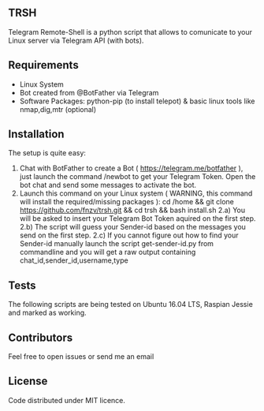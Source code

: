 ## TRSH

Telegram Remote-Shell is a python script that allows to comunicate to your Linux server via Telegram API (with bots).

## Requirements
- Linux System
- Bot created from @BotFather via Telegram
- Software Packages: python-pip (to install telepot) & basic linux tools like nmap,dig,mtr (optional)

## Installation

The setup is quite easy:
1) Chat with BotFather to create a Bot ( https://telegram.me/botfather ), just launch the command /newbot to get your Telegram Token.
   Open the bot chat and send some messages to activate the bot.
2) Launch this command on your Linux system ( WARNING, this command will install the required/missing packages ):
cd /home && git clone https://github.com/fnzv/trsh.git && cd trsh && bash install.sh
2.a) You will be asked to insert your Telegram Bot Token aquired on the first step.
2.b) The script will guess your Sender-id based on the messages you send on the first step.
2.c) If you cannot figure out how to find your Sender-id manually launch the script get-sender-id.py from commandline and you will get a raw output containing chat_id,sender_id,username,type

## Tests

The following scripts are being tested on Ubuntu 16.04 LTS, Raspian Jessie and marked as working.

## Contributors

Feel free to open issues or send me an email

## License

Code distributed under MIT licence.


